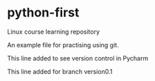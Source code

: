 # python-first
Linux course learning repository

An example file for practising using git.

This line added to see version control in Pycharm

This line added for branch version0.1
